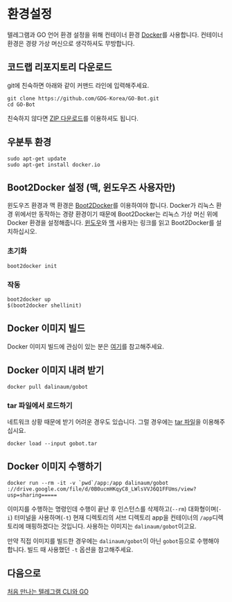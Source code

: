 # 환경설정 

텔레그램과 GO 언어 환경 설정을 위해 컨테이너 환경 [Docker](https://www.docker.com/)를 사용합니다. 컨테이너 환경은 경량 가상 머신으로 생각하셔도 무방합니다.

## 코드랩 리포지토리 다운로드

git에 친숙하면 아래와 같이 커맨드 라인에 입력해주세요.

````
git clone https://github.com/GDG-Korea/GO-Bot.git
cd GO-Bot
````

친숙하지 않다면 [ZIP 다운로드](https://github.com/GDG-Korea/GO-Bot/archive/0-setup.zip)를 이용하셔도 됩니다.

## 우분투 환경

````
sudo apt-get update
sudo apt-get install docker.io
````

## Boot2Docker 설정 (맥, 윈도우즈 사용자만)

윈도우즈 환경과 맥 환경은 [Boot2Docker](https://github.com/boot2docker/boot2docker)를 이용하여야 합니다. Docker가 리눅스 환경 위에서만 동작하는 경량 환경이기 때문에 Boot2Docker는 리눅스 가상 머신 위에 Docker 환경을 설정해줍니다. [윈도우](https://docs.docker.com/installation/windows/)와 [맥](https://docs.docker.com/installation/mac/) 사용자는 링크를 읽고 Boot2Docker를 설치하십시오.

### 초기화

````
boot2docker init
````

### 작동

````
boot2docker up
$(boot2docker shellinit)
````

## Docker 이미지 빌드

Docker 이미지 빌드에 관심이 있는 분은 [여기](https://github.com/GDG-Korea/GO-Bot/tree/0-setup/docker)를 참고해주세요.

## Docker 이미지 내려 받기

````
docker pull dalinaum/gobot
````

### tar 파일에서 로드하기

네트워크 상황 때문에 받기 어려운 경우도 있습니다. 그럴 경우에는 [tar 파일](https://drive.google.com/file/d/0B0ucmHKqyC8_LWlsVVJ6Q1FFUms/view?usp=sharing)을 이용해주십시요.

````
docker load --input gobot.tar
````

## Docker 이미지 수행하기

````
docker run --rm -it -v `pwd`/app:/app dalinaum/gobot
://drive.google.com/file/d/0B0ucmHKqyC8_LWlsVVJ6Q1FFUms/view?usp=sharing=====
````

이미지를 수행하는 명령인데 수행이 끝난 후 인스턴스를 삭제하고(`--rm`) 대화형이며(`-i`) 터미널을 사용하며(`-t`) 현재 디렉토리의 서브 디렉토리 app을 컨테이너의 `/app`디렉토리에 매핑하겠다는 것입니다. 사용하는 이미지는 `dalinaum/gobot`이고요.

만약 직접 이미지를 빌드한 경우에는 `dalinaum/gobot`이 아닌 `gobot`등으로 수행해야 합니다. 빌드 때 사용했던 `-t` 옵션을 참고해주세요.

## 다음으로

[처음 만나는 텔레그램 CLI와 GO](https://github.com/GDG-Korea/GO-Bot/tree/1-hello)
